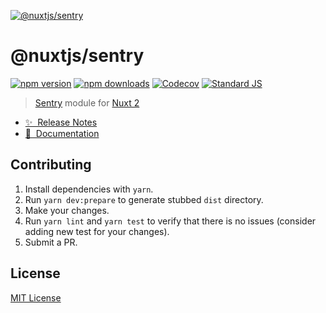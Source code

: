 [![@nuxtjs/sentry](docs/static/preview.png)](https://sentry.nuxtjs.org)
# @nuxtjs/sentry

[![npm version][npm-version-src]][npm-version-href]
[![npm downloads][npm-downloads-src]][npm-downloads-href]
[![Codecov][codecov-src]][codecov-href]
[![Standard JS][standard-js-src]][standard-js-href]

> [Sentry](http://sentry.io) module for [Nuxt 2](https://nuxtjs.org)

- [✨ &nbsp;Release Notes](https://sentry.nuxtjs.org/releases)
- [📖 &nbsp;Documentation](https://sentry.nuxtjs.org)

## Contributing

1. Install dependencies with `yarn`.
2. Run `yarn dev:prepare` to generate stubbed `dist` directory.
3. Make your changes.
4. Run `yarn lint` and `yarn test` to verify that there is no issues (consider adding new test for your changes).
5. Submit a PR.

## License

[MIT License](./LICENSE)

<!-- Badges -->
[npm-version-src]: https://img.shields.io/npm/dt/@nuxtjs/sentry.svg?style=flat-square
[npm-version-href]: https://npmjs.com/package/@nuxtjs/sentry
[npm-downloads-src]: https://img.shields.io/npm/v/@nuxtjs/sentry/latest.svg?style=flat-square
[npm-downloads-href]: https://npmjs.com/package/@nuxtjs/sentry
[codecov-src]: https://img.shields.io/codecov/c/github/nuxt-community/sentry-module.svg?style=flat-square
[codecov-href]: https://codecov.io/gh/nuxt-community/sentry-module
[standard-js-src]: https://img.shields.io/badge/code_style-standard-brightgreen.svg?style=flat-square
[standard-js-href]: https://standardjs.com
